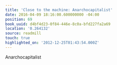 ```yaml
---
title: 'Close to the machine: Anarchocapitalist'
date: 2016-04-09 18:16:00.600000000 -04:00
position: 69
book_uuid: d4bf4d23-0f84-446e-8c0a-bfd227fa2a69
location: '0.264132'
source: readmill
touch: true
highlighted_on: '2012-12-25T01:43:54.000Z'
---
```


Anarchocapitalist